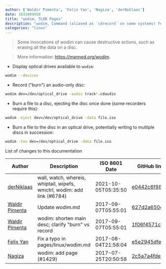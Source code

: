 ```yaml
---
author: ['Waldir Pimenta', 'Felix Yan', 'Nagiza', 'derNiklaas']
date: 1633404950
title: "wodim, TLDR Pages"
description: "wodim, Command (aliased as `cdrecord` on some systems) for recording data to CDs or DVDs."
categories: "linux"
---
```

> Some invocations of wodim can cause destructive actions, such as erasing all the data on a disc.

> More information: <https://manned.org/wodim>.

- Display optical drives available to `wodim`:

```bash
wodim --devices
```

- Record ("burn") an audio-only disc:

```bash
wodim dev=/dev/optical_drive -audio track*.cdaudio
```

- Burn a file to a disc, ejecting the disc once done (some recorders require this):

```bash
wodim -eject dev=/dev/optical_drive -data file.iso
```

- Burn a file to the disc in an optical drive, potentially writing to multiple discs in succession:

```bash
wodim -tao dev=/dev/optical_drive -data file.iso
```
List of changes to this documentation


Author | Description | ISO 8601 Date | GitHub link
------|-----|-----|-----
[derNiklaas](mailto:derNiklaas@users.noreply.github.com) | wall, watch, whereis, whiptail, wipefs, wmctrl, wodim: add link (#6784) | 2021-10-05T05:35:50 | [e0442c6f98f5](https://github.com/tldr-pages/tldr/commit/e0442c6f98f5e01ffc3acd1398249cf0a8a3673d)
[Waldir Pimenta](mailto:waldyrious@gmail.com) | Update wodim.md | 2017-09-07T05:55:01 | [627d2a650d34](https://github.com/tldr-pages/tldr/commit/627d2a650d3477add556c5c55a666f6974e4383e)
[Waldir Pimenta](mailto:waldyrious@gmail.com) | wodim: shorten main desc; clarify "burn" vs record | 2017-09-07T05:55:01 | [1f06f4571cf4](https://github.com/tldr-pages/tldr/commit/1f06f4571cf495febfdf7e521f29d78e5092942b)
[Felix Yan](mailto:felixonmars@archlinux.org) | Fix a typo in pages/linux/wodim.md | 2017-08-04T21:58:04 | [e5e2945dfe89](https://github.com/tldr-pages/tldr/commit/e5e2945dfe89b8cdc9cd8df32378d0d92ad167f2)
[Nagiza](mailto:Nagiza@users.noreply.github.com) | wodim: add page (#1429) | 2017-07-25T20:50:58 | [2c5a7a4fde0f](https://github.com/tldr-pages/tldr/commit/2c5a7a4fde0fbbe1fd65846f36e5957f7fc74f6e)

